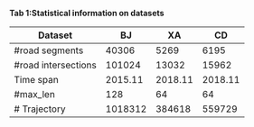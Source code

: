 **Tab 1:Statistical information on datasets**

| Dataset             | BJ      | XA      | CD      |
| ------------------- | ------- | ------- | ------- |
| #road segments      | 40306   | 5269    | 6195    |
| #road intersections | 101024  | 13032   | 15962   |
| Time span           | 2015.11 | 2018.11 | 2018.11 |
| #max_len            | 128     | 64      | 64      |
| \# Trajectory       | 1018312 | 384618  | 559729  |
